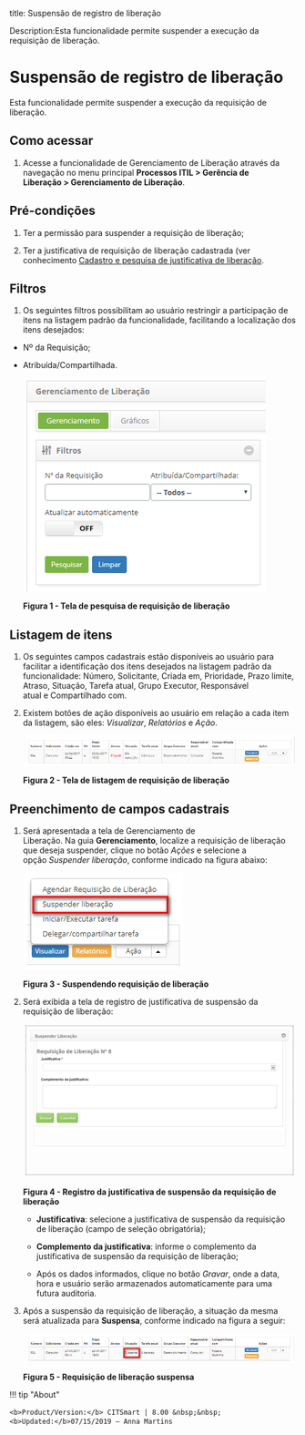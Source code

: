 title: Suspensão de registro de liberação

Description:Esta funcionalidade permite suspender a execução da requisição de liberação.

# Suspensão de registro de liberação

Esta funcionalidade permite suspender a execução da requisição de liberação.

Como acessar
------------

1.  Acesse a funcionalidade de Gerenciamento de Liberação através da
    navegação no menu principal **Processos ITIL \> Gerência de
    Liberação \> Gerenciamento de Liberação**.

Pré-condições
-------------

1.  Ter a permissão para suspender a requisição de liberação;

2.  Ter a justificativa de requisição de liberação cadastrada (ver
    conhecimento [Cadastro e pesquisa de justificativa de
    liberação]().

Filtros
-------

1.  Os seguintes filtros possibilitam ao usuário restringir a participação de
    itens na listagem padrão da funcionalidade, facilitando a localização dos
    itens desejados:

-   Nº da Requisição;

-   Atribuída/Compartilhada.

    ![Criar](images/suspension-1.png)

    **Figura 1 - Tela de pesquisa de requisição de liberação**

Listagem de itens
-----------------

1.  Os seguintes campos cadastrais estão disponíveis ao usuário para facilitar a
    identificação dos itens desejados na listagem padrão da
    funcionalidade: Número, Solicitante, Criada em, Prioridade, Prazo limite,
    Atraso, Situação, Tarefa atual, Grupo Executor, Responsável
    atual e Compartilhado com.

2.  Existem botões de ação disponíveis ao usuário em relação a cada item da
    listagem, são eles: *Visualizar*, *Relatórios* e *Ação*.

    ![Criar](images/suspension-2.png)

    **Figura 2 - Tela de listagem de requisição de liberação**

Preenchimento de campos cadastrais
----------------------------------

1.  Será apresentada a tela de Gerenciamento de
    Liberação. Na guia **Gerenciamento**, localize a requisição de liberação que
    deseja suspender, clique no botão *Ações* e selecione a opção *Suspender
    liberação*, conforme indicado na figura abaixo:

    ![Criar](images/suspension-3.png)

    **Figura 3 - Suspendendo requisição de liberação**

1.  Será exibida a tela de registro de justificativa de suspensão da requisição
    de liberação:

    ![Criar](images/suspension-4.png)

    **Figura 4 - Registro da justificativa de suspensão da requisição de liberação**

    -   **Justificativa**: selecione a justificativa de suspensão da requisição de
    liberação (campo de seleção obrigatória);

    -   **Complemento da justificativa**: informe o complemento da justificativa de
    suspensão da requisição de liberação;

    -   Após os dados informados, clique no botão *Gravar*, onde a data, hora e
    usuário serão armazenados automaticamente para uma futura auditoria.

1.  Após a suspensão da requisição de liberação, a situação da mesma será
    atualizada para **Suspensa**, conforme indicado na figura a seguir:

    ![Criar](images/suspension-5.png)

    **Figura 5 - Requisição de liberação suspensa**

!!! tip "About"

    <b>Product/Version:</b> CITSmart | 8.00 &nbsp;&nbsp;
    <b>Updated:</b>07/15/2019 – Anna Martins

